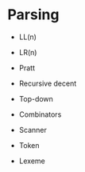 # Parsing

- LL(n)
- LR(n)

- Pratt
- Recursive decent
- Top-down
- Combinators

- Scanner
- Token
- Lexeme
